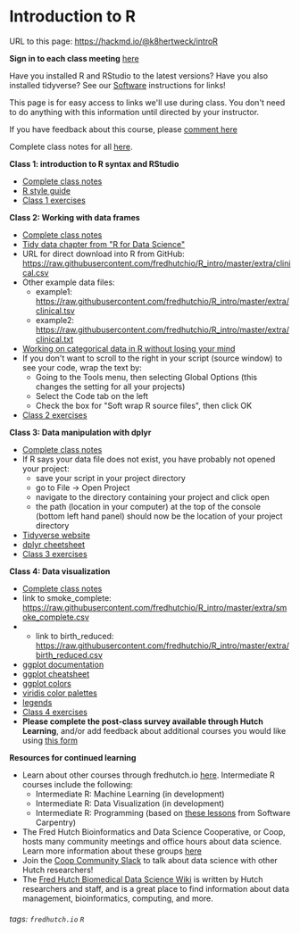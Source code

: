 Introduction to R
===

URL to this page: https://hackmd.io/@k8hertweck/introR

**Sign in to each class meeting** [here](https://goo.gl/forms/j4MbWJuPoIYeJET12)

Have you installed R and RStudio to the latest versions? Have you also installed tidyverse? See our [Software](https://github.com/fredhutchio/fredhutch.io/blob/gh-pages/software.md#r-and-rstudio) instructions for links!

This page is for easy access to links we'll use during class. You don't need to do anything with this information until directed by your instructor. 

If you have feedback about this course, please [comment here](https://goo.gl/forms/Bw8dTV0Wghq2iG5i2)

Complete class notes for all [here](https://github.com/fredhutchio/R_intro#introduction-to-r). 

**Class 1: introduction to R syntax and RStudio**

* [Complete class notes](https://github.com/fredhutchio/R_intro/blob/master/class1.md)
* [R style guide](http://adv-r.had.co.nz/Style.html)
* [Class 1 exercises](https://github.com/fredhutchio/R_intro/blob/master/exercises/class1_exercises.R)

**Class 2: Working with data frames**

* [Complete class notes](https://github.com/fredhutchio/R_intro/blob/master/class2.md)
* [Tidy data chapter from "R for Data Science"](https://r4ds.had.co.nz/tidy-data.html)
* URL for direct download into R from GitHub: https://raw.githubusercontent.com/fredhutchio/R_intro/master/extra/clinical.csv
* Other example data files:
    * example1: https://raw.githubusercontent.com/fredhutchio/R_intro/master/extra/clinical.tsv
    * example2: https://raw.githubusercontent.com/fredhutchio/R_intro/master/extra/clinical.txt
* [Working on categorical data in R without losing your mind](https://peerj.com/preprints/3163/)
* If you don't want to scroll to the right in your script (source window) to see your code, wrap the text by:
    * Going to the Tools menu, then selecting Global Options (this changes the setting for all your projects)
    * Select the Code tab on the left
    * Check the box for "Soft wrap R source files", then click OK
* [Class 2 exercises](https://github.com/fredhutchio/R_intro/blob/master/exercises/class2_exercises.R)

**Class 3: Data manipulation with dplyr**

* [Complete class notes](https://github.com/fredhutchio/R_intro/blob/master/class3.md)
* If R says your data file does not exist, you have probably not opened your project:
    * save your script in your project directory
    * go to File -> Open Project
    * navigate to the directory containing your project and click open
    * the path (location in your computer) at the top of the console (bottom left hand panel) should now be the location of your project directory
* [Tidyverse website](https://www.tidyverse.org)
* [dplyr cheetsheet](https://github.com/rstudio/cheatsheets/raw/master/data-transformation.pdf)
* [Class 3 exercises](https://github.com/fredhutchio/R_intro/blob/master/exercises/class3_exercises.R)

**Class 4: Data visualization**

* [Complete class notes](https://github.com/fredhutchio/R_intro/blob/master/class4.md)
* link to smoke_complete: https://raw.githubusercontent.com/fredhutchio/R_intro/master/extra/smoke_complete.csv
* * link to birth_reduced: https://raw.githubusercontent.com/fredhutchio/R_intro/master/extra/birth_reduced.csv
* [ggplot documentation](https://ggplot2.tidyverse.org)
* [ggplot cheatsheet](https://github.com/rstudio/cheatsheets/blob/master/data-visualization-2.1.pdf)
* [ggplot colors](http://sape.inf.usi.ch/quick-reference/ggplot2/colour)
* [viridis color palettes](https://cran.r-project.org/web/packages/viridis/vignettes/intro-to-viridis.html)
* [legends](https://www.datanovia.com/en/blog/ggplot-legend-title-position-and-labels/#rename-legend-labels-and-change-the-order-of-items)
* [Class 4 exercises](https://github.com/fredhutchio/R_intro/blob/master/exercises/class4_exercises.R)
* **Please complete the post-class survey available through Hutch Learning**, and/or add feedback about additional courses you would like using [this form](https://goo.gl/forms/Bw8dTV0Wghq2iG5i2)

**Resources for continued learning**
* Learn about other courses through fredhutch.io [here](http://www.fredhutch.io/resources/). Intermediate R courses include the following:
    * Intermediate R: Machine Learning (in development)
    * Intermediate R: Data Visualization (in development)
    * Intermediate R: Programming (based on [these lessons](http://swcarpentry.github.io/r-novice-inflammation/) from Software Carpentry)
* The Fred Hutch Bioinformatics and Data Science Cooperative, or Coop, hosts many community meetings and office hours about data science. Learn more information about these groups [here](https://sciwiki.fredhutch.org/scicomputing/reference_training/#community-groups) 
* Join the [Coop Community Slack](https://join.slack.com/t/fhbig/shared_invite/enQtMzUyMDIxNzk3MDU3LWE5NGUyMTY1NGU0N2VmMmEyNTM5YzM1MmNlMTk2YmM1OWNkMmJiNTQxMTQ4OTNkMTFjMjk3M2Q0MzkwYzQ3NDA) to talk about data science with other Hutch researchers! 
* The [Fred Hutch Biomedical Data Science Wiki](https://sciwiki.fredhutch.org) is written by Hutch researchers and staff, and is a great place to find information about data management, bioinformatics, computing, and more.

###### tags: `fredhutch.io` `R`